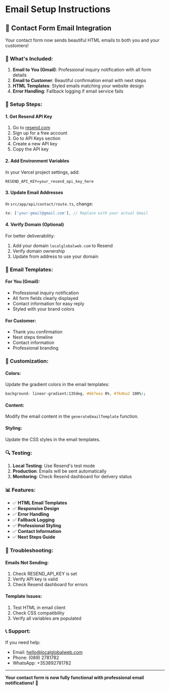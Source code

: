 # Email Setup Instructions

## 🚀 Contact Form Email Integration

Your contact form now sends beautiful HTML emails to both you and your customers!

### 📧 What's Included:

1. **Email to You (Gmail)**: Professional inquiry notification with all form details
2. **Email to Customer**: Beautiful confirmation email with next steps
3. **HTML Templates**: Styled emails matching your website design
4. **Error Handling**: Fallback logging if email service fails

### 🔧 Setup Steps:

#### 1. Get Resend API Key
1. Go to [resend.com](https://resend.com)
2. Sign up for a free account
3. Go to API Keys section
4. Create a new API key
5. Copy the API key

#### 2. Add Environment Variables
In your Vercel project settings, add:
```
RESEND_API_KEY=your_resend_api_key_here
```

#### 3. Update Email Addresses
In `src/app/api/contact/route.ts`, change:
```javascript
to: ['your-gmail@gmail.com'], // Replace with your actual Gmail
```

#### 4. Verify Domain (Optional)
For better deliverability:
1. Add your domain `localglobalweb.com` to Resend
2. Verify domain ownership
3. Update from address to use your domain

### 📱 Email Templates:

#### For You (Gmail):
- Professional inquiry notification
- All form fields clearly displayed
- Contact information for easy reply
- Styled with your brand colors

#### For Customer:
- Thank you confirmation
- Next steps timeline
- Contact information
- Professional branding

### 🎨 Customization:

#### Colors:
Update the gradient colors in the email templates:
```css
background: linear-gradient(135deg, #667eea 0%, #764ba2 100%);
```

#### Content:
Modify the email content in the `generateEmailTemplate` function.

#### Styling:
Update the CSS styles in the email templates.

### 🔍 Testing:

1. **Local Testing**: Use Resend's test mode
2. **Production**: Emails will be sent automatically
3. **Monitoring**: Check Resend dashboard for delivery status

### 📊 Features:

- ✅ **HTML Email Templates**
- ✅ **Responsive Design**
- ✅ **Error Handling**
- ✅ **Fallback Logging**
- ✅ **Professional Styling**
- ✅ **Contact Information**
- ✅ **Next Steps Guide**

### 🚨 Troubleshooting:

#### Emails Not Sending:
1. Check RESEND_API_KEY is set
2. Verify API key is valid
3. Check Resend dashboard for errors

#### Template Issues:
1. Test HTML in email client
2. Check CSS compatibility
3. Verify all variables are populated

### 📞 Support:

If you need help:
- Email: hello@localglobalweb.com
- Phone: (089) 2781782
- WhatsApp: +353892781782

---

**Your contact form is now fully functional with professional email notifications!** 🎉
